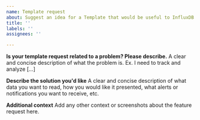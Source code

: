 ```yaml
---
name: Template request
about: Suggest an idea for a Template that would be useful to InfluxDB users
title: ''
labels: ''
assignees: ''

---
```


**Is your template request related to a problem? Please describe.**
A clear and concise description of what the problem is. Ex. I need to track and analyze [...]

**Describe the solution you'd like**
A clear and concise description of what data you want to read, how you would like it presented, what alerts or notifications you want to receive, etc.

**Additional context**
Add any other context or screenshots about the feature request here.
